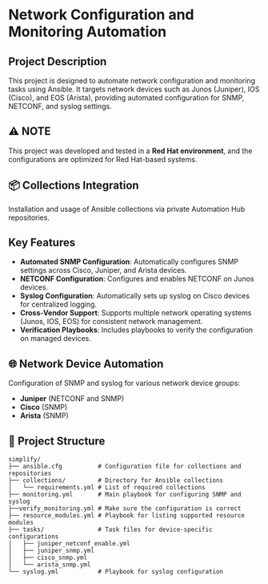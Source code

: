 # Network Configuration and Monitoring Automation

## Project Description

This project is designed to automate network configuration and monitoring tasks using Ansible. It targets network devices such as Junos (Juniper), IOS (Cisco), and EOS (Arista), providing automated configuration for SNMP, NETCONF, and syslog settings. 
 

## ⚠️ NOTE  
This project was developed and tested in a **Red Hat environment**, and the configurations are optimized for Red Hat-based systems.


## 📦 Collections Integration
Installation and usage of Ansible collections via private Automation Hub repositories.


## Key Features
- **Automated SNMP Configuration**: Automatically configures SNMP settings across Cisco, Juniper, and Arista devices.
- **NETCONF Configuration**: Configures and enables NETCONF on Junos devices.
- **Syslog Configuration**: Automatically sets up syslog on Cisco devices for centralized logging.
- **Cross-Vendor Support**: Supports multiple network operating systems (Junos, IOS, EOS) for consistent network management.
- **Verification Playbooks**: Includes playbooks to verify the configuration on managed devices.

## 🌐 Network Device Automation
Configuration of SNMP and syslog for various network device groups:
- **Juniper** (NETCONF and SNMP)
- **Cisco** (SNMP)
- **Arista** (SNMP)

## 📂 Project Structure  

```
simplify/
├── ansible.cfg          # Configuration file for collections and repositories
├── collections/         # Directory for Ansible collections
│   └── requirements.yml # List of required collections
├── monitoring.yml       # Main playbook for configuring SNMP and syslog
├──verify_monitoring.yml # Make sure the configuration is correct
├── resource_modules.yml # Playbook for listing supported resource modules
├── tasks/               # Task files for device-specific configurations
│   ├── juniper_netconf_enable.yml
│   ├── juniper_snmp.yml
│   ├── cisco_snmp.yml
│   └── arista_snmp.yml
└── syslog.yml           # Playbook for syslog configuration


